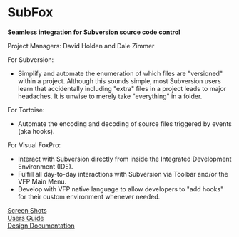 # SubFox
**Seamless integration for Subversion source code control**

Project Managers: David Holden and Dale Zimmer

For Subversion:
* Simplify and automate the enumeration of which files are "versioned" within a project.  Although this sounds simple, most Subversion users learn that accidentally including "extra" files in a project leads to major headaches.  It is unwise to merely take "everything" in a folder.

For Tortoise:
* Automate the encoding and decoding of source files triggered by events (aka hooks).

For Visual FoxPro:
* Interact with Subversion directly from inside the Integrated Development Environment (IDE).
* Fulfill all day-to-day interactions with Subversion via Toolbar and/or the VFP Main Menu.
* Develop with VFP native language to allow developers to "add hooks" for their custom environment whenever needed.

[Screen Shots](SubFoxScreenshots.md)  
[Users Guide](SubFoxDevGuide.md)  
[Design Documentation](SubFoxDocs.md)